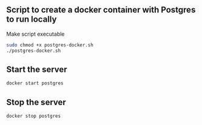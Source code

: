 ## Script to create a docker container with Postgres to run locally

Make script executable

```bash
sudo chmod +x postgres-docker.sh
./postgres-docker.sh
```

## Start the server
```bash
docker start postgres
```

## Stop the server
```bash
docker stop postgres
```


